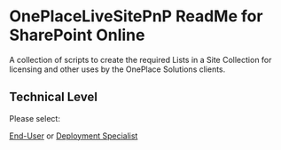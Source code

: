 # OnePlaceLiveSitePnP ReadMe for SharePoint Online

A collection of scripts to create the required Lists in a Site Collection for licensing and other uses by the OnePlace Solutions clients.

## Technical Level

Please select:

[End-User](./SMB) or [Deployment Specialist](./Enterprise)


